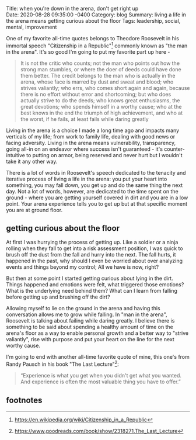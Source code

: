 Title: when you're down in the arena, don't get right up  
Date:   2020-08-28 09:35:00 -0400
Category: blog
Summary: living a life in the arena means getting curious about the floor
Tags: leadership, social, mental, improvement


One of my favorite all-time quotes belongs to Theodore Roosevelt in his immortal speech "Citizenship in a Republic"[^1] commonly known as "the man in the arena". It's so good I'm going to put my favorite part up here - 

> It is not the critic who counts; not the man who points out how the  strong man stumbles, or where the doer of deeds could have done them better. The credit belongs to the man who is actually in the arena, whose face is marred by dust and sweat and blood; who strives valiantly; who errs, who comes short again and again, because there is no effort without error and shortcoming; but who does actually strive to do the deeds; who knows great enthusiasms, the great devotions; who spends himself in a worthy cause; who at the best knows in the end the triumph of high achievement, and who at the worst, if he fails, at least fails while daring greatly

Living in the arena is a choice I made a long time ago and impacts many verticals of my life; from work to family life, dealing with good news or facing adversity. Living in the arena means vulnerability, transparency, going all-in on an endeavor where success isn't guaranteed - it's counter-intuitive to putting on armor, being reserved and never hurt but I wouldn't take it any other way. 

There is a lot of words in Roosevelt's speech dedicated to the tenacity and iterative process of living a life in the arena: you put your heart into something, you may fall down, you get up and do the same thing the next day. Not a lot of words, however, are dedicated to the time spent on the ground - where you are getting yourself covered in dirt and you are in a low point. Your arena experience tells you to get up but at that specific moment you are at ground floor. 

## getting curious about the floor 

At first I was hurrying the process of getting up. Like a soldier or a ninja rolling when they fall to get into a risk assessment position, I was quick to brush off the dust from the fall and hurry into the next. The fall hurts, it happened in the past, why should I even be worried about over analyzing events and things beyond my control; All we have is now, right?

But then at some point I started getting curious about lying in the dirt. Things happened and emotions were felt, what triggered those emotions? What is the underlying need behind them? What can I learn from falling before getting up and brushing off the dirt?

Allowing myself to lie on the ground in the arena and having this conversation allows me to grow while falling. In "man in the arena", Roosevelt is talking about failing while daring greatly. I believe there is something to be said about spending a healthy amount of time on the arena's floor as a way to enable personal growth and a better way to "strive valiantly", rise with purpose and put your heart on the line for the next worthy cause. 

I'm going to end with another all-time favorite quote of mine, this one's from Randy Pausch in his book "The Last Lecture"[^2]:

> “Experience is what you get when you didn't get what you wanted. And experience is often the most valuable thing you have to offer.”

## footnotes 

[^1]: https://en.wikipedia.org/wiki/Citizenship_in_a_Republic
[^2]: https://www.goodreads.com/book/show/2318271.The_Last_Lecture

